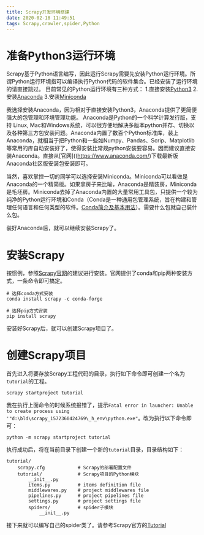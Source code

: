 ```yaml
---
title: Scrapy开发环境搭建
date: 2020-02-18 11:49:51
tags: Scrapy,crawler,spider,Python
---
```


# 准备Python3运行环境
Scrapy基于Python语言编写，因此运行Scrapy需要先安装Python运行环境。所谓Python运行环境指可以编译执行Python代码的软件集合。已经安装了运行环境的请直接跳过。
目前常见的Python运行环境有三种方式：
1.直接安装[Python3](https://www.python.org/)
2.安装[Anaconda](https://www.anaconda.com/)
3.安装[Miniconda](https://conda.io/miniconda.html)

我选择安装Anaconda，因为相对于直接安装Python3，Anaconda提供了更简便强大的包管理和环境管理功能。
Anaconda是Python的一个科学计算发行版，支持 Linux, Mac和Windows系统，可以很方便地解决多版本python并存、切换以及各种第三方包安装问题。Anaconda内置了数百个Python标准库，装上Anaconda，就相当于把Python和一些如Numpy、Pandas、Scrip、Matplotlib等常用的库自动安装好了，使得安装比常规python安装要容易。因而建议直接安装Anaconda。直接从[官网]((https://www.anaconda.com/)下载最新版Anaconda社区版安装包安装即可。

当然，喜欢掌控一切的同学可以选择安装Miniconda。Miniconda可以看做是Anaconda的一个精简版。如果拿房子来比喻，Anaconda是精装房，Miniconda是毛坯房。Miniconda去掉了Anaconda内置的大量常用工具包，只提供一个较为纯净的Python运行环境和Conda（Conda是一种通用包管理系统，旨在构建和管理任何语言和任何类型的软件。[Conda简介及基本用法](./conda-basic-usage.html)）。需要什么包就自己装什么包。

装好Anaconda后，就可以继续安装Scrapy了。

# 安装Scrapy
按惯例，参照[Scrapy官网](https://scrapy.org/)的建议进行安装。官网提供了conda和pip两种安装方式，一条命令即可搞定。
```shell
# 选择conda方式安装
conda install scrapy -c conda-forge
```
```shell
# 选择pip方式安装
pip install scrapy
```
安装好Scrapy后，就可以创建Scrapy项目了。

# 创建Scrapy项目
首先进入将要存放Scrapy工程代码的目录，执行如下命令即可创建一个名为`tutorial`的工程。
```shell
scrapy startproject tutorial
```
我在执行上面命令的时候系统报错了，提示`Fatal error in launcher: Unable to create process using '"d:\bld\scrapy_1572360424769\_h_env\python.exe"`。改为执行以下命令即可：
```shell
python -m scrapy startproject tutorial
```
执行成功后，将在当前目录下创建一个新的`tutorial`目录，目录结构如下：
```
tutorial/
    scrapy.cfg            # Scrapy的部署配置文件
    tutorial/             # Scrapy项目的Python模块
        __init__.py
        items.py          # items definition file
        middlewares.py    # project middlewares file
        pipelines.py      # project pipelines file
        settings.py       # project settings file
        spiders/          # spider子模块
            __init__.py
```
接下来就可以编写自己的spider类了。请参考Scrapy官方的[Tutorial](https://docs.scrapy.org/en/latest/intro/tutorial.html#our-first-spider)
